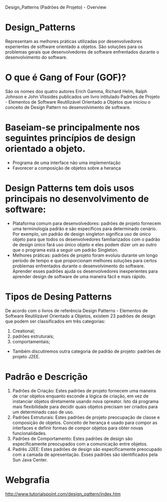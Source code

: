 Design_Patterns (Padrões de Projeto) - Overview
 
# Design_Patterns
  Representam as melhores práticas utilizadas por desenvolvedores experientes de software orientado a objetos.
  São soluções para os problemas gerais que desenvolvedores de software enfrentados durante o desenvolvimento do software.

# O que é Gang of Four (GOF)?
  São os nomes dos quatro autores Erich Gamma, Richard Helm, Ralph Johnson e John Vlissides publicados
  um livro intitulado Padrões de Projeto - Elementos de Software Reutilizável Orientado a Objetos
  que iniciou o conceito de Design Pattern no desenvolvimento de software.

# Baseiam-se principalmente nos seguintes princípios de design orientado a objeto.
  - Programa de uma interface não uma implementação
  - Favorecer a composição de objetos sobre a herança

# Design Patterns tem dois usos principais no desenvolvimento de software:
  - Plataforma comum para desenvolvedores: padrões de projeto fornecem uma terminologia padrão e são específicos para determinado cenário.
  Por exemplo, um padrão de design singleton significa uso de único objeto para que todos os desenvolvedores familiarizados com o padrão
  de design único fará uso único objeto e eles podem dizer um ao outro que o programa está a seguir um padrão Singleton.
  - Melhores práticas: padrões de projeto foram evoluiu durante um longo período de tempo e que proporcionam melhores soluções
  para certos problemas enfrentados durante o desenvolvimento do software. Aprender esses padrões ajuda os desenvolvedores inexperientes
  para aprender design de software de uma maneira fácil e mais rápido.

# Tipos de Desing Patterns
  De acordo com o livros de referência Design Patterns - Elementos de Software Reutilizável Orientado a Objetos,
  existem 23 padrões de design que podem ser classificados em três categorias:
  1. Creational;
  2. padrões estruturais;
  3. comportamentais;
  
  - Também discutiremos outra categoria de padrão de projeto: padrões de projeto J2EE.
  
# Padrão e Descrição
  1. Padrões de Criação: Estes padrões de projeto fornecem uma maneira de criar objetos enquanto esconde a lógica de criação,
  em vez de instanciar objetos diretamente usando nova opreator. Isto dá programa mais flexibilidade para decidir quais objetos
  precisam ser criados para um determinado caso de uso.
  2. Padrões Estruturais: Estes padrões de projeto preocupação de classe e composição de objetos. Conceito de herança é usado para
  compor as interfaces e definir formas de compor objetos para obter novas funcionalidades.
  3. Padrões de Comportamento: Estes padrões de design são especificamente preocupados com a comunicação entre objetos.
  4. Padrẽs J2EE: Estes padrões de design são especificamente preocupado com a camada de apresentação. Esses padrões são identificados pela Sun Java Center.
  
# Webgrafia
  http://www.tutorialspoint.com/design_pattern/index.htm